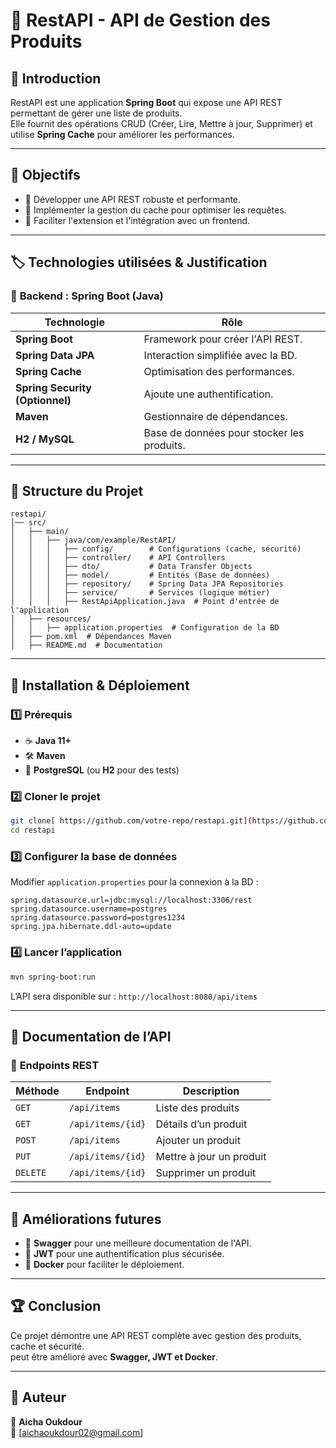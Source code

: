 # 💪 RestAPI - API de Gestion des Produits

## 📌 Introduction

RestAPI est une application **Spring Boot** qui expose une API REST permettant de gérer une liste de produits.  
Elle fournit des opérations CRUD (Créer, Lire, Mettre à jour, Supprimer) et utilise **Spring Cache** pour améliorer les performances.  

---

## 🎯 Objectifs

- 🔹 Développer une API REST robuste et performante.
- 🔹 Implémenter la gestion du cache pour optimiser les requêtes.
- 🔹 Faciliter l'extension et l'intégration avec un frontend.

---

## 🏷️ Technologies utilisées & Justification  

### 📌 **Backend : Spring Boot (Java)**
| Technologie         | Rôle |
|---------------------|-------------------------------------|
| **Spring Boot**     | Framework pour créer l'API REST. |
| **Spring Data JPA** | Interaction simplifiée avec la BD. |
| **Spring Cache**    | Optimisation des performances. |
| **Spring Security (Optionnel)** | Ajoute une authentification. |
| **Maven**          | Gestionnaire de dépendances. |
| **H2 / MySQL** | Base de données pour stocker les produits. |

---

## 📂 **Structure du Projet**
```
restapi/
│── src/
│   ├── main/
│   │   ├── java/com/example/RestAPI/
│   │   │   ├── config/        # Configurations (cache, sécurité)
│   │   │   ├── controller/    # API Controllers
│   │   │   ├── dto/           # Data Transfer Objects
│   │   │   ├── model/         # Entités (Base de données)
│   │   │   ├── repository/    # Spring Data JPA Repositories
│   │   │   ├── service/       # Services (logique métier)
│   │   │   ├── RestApiApplication.java  # Point d'entrée de l'application
│   ├── resources/
│   │   ├── application.properties  # Configuration de la BD
│   ├── pom.xml  # Dépendances Maven
│   ├── README.md  # Documentation
```

---

## 🚀 **Installation & Déploiement**

### 1️⃣ **Prérequis**
- ☕ **Java 11+**
- 🛠️ **Maven**
- 📄 **PostgreSQL** (ou **H2** pour des tests)


### 2️⃣ **Cloner le projet**
```bash
git clone[ https://github.com/votre-repo/restapi.git](https://github.com/aichaoukdour/RestAPI-Springboot-Multicouche)
cd restapi
```

### 3️⃣ **Configurer la base de données**
Modifier `application.properties` pour la connexion à la BD :
```properties
spring.datasource.url=jdbc:mysql://localhost:3306/rest
spring.datasource.username=postgres
spring.datasource.password=postgres1234
spring.jpa.hibernate.ddl-auto=update
```

### 4️⃣ **Lancer l’application**
```bash
mvn spring-boot:run
```
L’API sera disponible sur : `http://localhost:8080/api/items`

---

## 📌 **Documentation de l’API**
### 📛 **Endpoints REST**
| Méthode | Endpoint          | Description |
|---------|------------------|-------------|
| `GET`   | `/api/items`      | Liste des produits |
| `GET`   | `/api/items/{id}` | Détails d’un produit |
| `POST`  | `/api/items`      | Ajouter un produit |
| `PUT`   | `/api/items/{id}` | Mettre à jour un produit |
| `DELETE`| `/api/items/{id}` | Supprimer un produit |

---

## 🎯 **Améliorations futures**
- 🔹 **Swagger** pour une meilleure documentation de l'API.
- 🔹 **JWT** pour une authentification plus sécurisée.
- 🔹 **Docker** pour faciliter le déploiement.

---

## 🏆 **Conclusion**
Ce projet démontre une API REST complète avec gestion des produits, cache et sécurité.  
 peut être amélioré avec **Swagger, JWT et Docker**.  

---

## 📌 **Auteur**
👤 **Aicha Oukdour**  
💎 [aichaoukdour02@gmail.com]  
 

